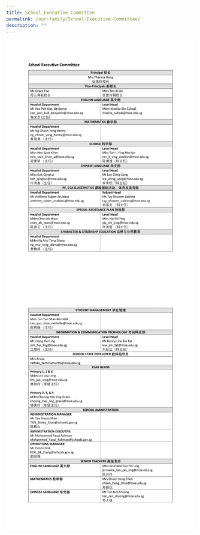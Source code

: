 ```yaml
---
title: School Executive Committee
permalink: /our-family/School-Executive-Committee/
description: ""
---
```

![](/images/Our%20Family/Staff/D11.png)
![](/images/Our%20Family/Staff/D12.png)